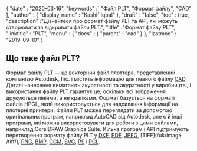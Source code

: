 {
  "date" : "2020-03-16",
  "keywords" :[ "Файл PLT", "Формат файлу", "CAD" ],
  "author" : {
    "display_name" : "Kashif Iqbal"
},
  "draft" : "false",
  "toc" : true,
  "description" :"Дізнайтеся про формат файлу PLT та API, які можуть створювати та відкривати файли PLT.",
  "title" :"Формат файлу PLT",
  "linktitle" : "PLT",
  "menu" : {
    "docs" : {
      "parent" : "cad"
}
},
  "lastmod" : "2019-09-10"
}

## Що таке файл PLT?

Формат файлу PLT — це векторний файл плоттера, представлений компанією Autodesk, Inc. і містить інформацію для певного файлу [CAD](/uk/cad/). Деталі нанесення вимагають акуратності та акуратності у виробництві, і використання файлу PLT гарантує це, оскільки всі зображення друкуються лініями, а не крапками. Формат базується на форматі файлів HPGL, який використовується для надсилання інформації на плотерні принтери. Файли PLT можна переглядати за допомогою оригінальних програм, наприклад AutoCAD від Autodesk, але є й інші програми, які можна використовувати для роботи з цими файлами, наприклад CorelDRAW Graphics Suite. Кілька програм і API підтримують перетворення формату файлу PLT у [DXF](/uk/cad/dxf/), [PDF](/uk/pdf/), [JPEG](/uk/image/jpeg/), [TIFF](/uk/image /tiff/), [PNG](/uk/image/png/), [BMP](/uk/image/bmp/), [CGM](/uk/page-description-language/cgm/), [SVG](/uk/page-description-language/svg/), [PS](/uk/page-description-language/ps/) і [PCL](/uk/page-description-language/pcl/).

